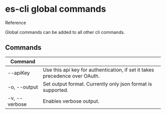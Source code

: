 # es-cli global commands
Reference

Global commands can be added to all other cli commands.

## Commands
|Command| |
|---|---|
|--apiKey  |Use this api key for authentication, if set it takes precedence over OAuth.   |
|-o, --output   |Set output format. Currently only json format is supported.  |
|-v, --verbose   |Enables verbose output.   |